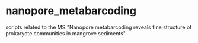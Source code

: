 # nanopore_metabarcoding
scripts related to the MS "Nanopore metabarcoding reveals fine structure of prokaryote communities in mangrove sediments"
